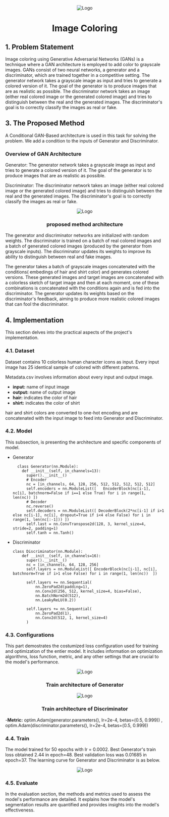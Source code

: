 

<div align="center">
    <img src="title.jpg" alt="Logo" >
<h1 align="center"> Image Coloring</h1>
</div>


## 1. Problem Statement
Image coloring using Generative Adversarial Networks (GANs) is a technique where a GAN architecture is employed to add color to grayscale images. GANs consist of two neural networks, a generator and a discriminator, which are trained together in a competitive setting. The generator network takes a grayscale image as input and tries to generate a colored version of it. The goal of the generator is to produce images that are as realistic as possible. The discriminator network takes an image (either real colored image or the generated colored image) and tries to distinguish between the real and the generated images. The discriminator's goal is to correctly classify the images as real or fake.

## 3. The Proposed Method
A Conditional GAN-Based architecture is used in this task for solving the problem. We add a condition to the inputs of Generator and Discriminator.

### Overview of GAN Architecture
  
Generator: The generator network takes a grayscale image as input and tries to generate a colored version of it. The goal of the generator is to produce images that are as realistic as possible.

Discriminator: The discriminator network takes an image (either real colored image or the generated colored image) and tries to distinguish between the real and the generated images. The discriminator's goal is to correctly classify the images as real or fake.

<div align="center">
    <img src="model.jpg" alt="Logo" >
<h3 align="center"> proposed method architecture</h3>
</div>

The generator and discriminator networks are initialized with random weights. The discriminator is trained on a batch of real colored images and a batch of generated colored images (produced by the generator from grayscale inputs). The discriminator updates its weights to improve its ability to distinguish between real and fake images. 

The generator takes a batch of grayscale images concatenated with the conditions( embedings of hair and shirt color) and generates colored versions. These generated images and target images are concatenated with a colorless sketch of target image and then at each moment, one of these combinations is concatenated with the conditions again and is fed into the discriminator. The generator updates its weights based on the discriminator's feedback, aiming to produce more realistic colored images that can fool the discriminator.


## 4. Implementation
This section delves into the practical aspects of the project's implementation.

### 4.1. Dataset
Dataset contains 10 colorless human character icons as input. Every input image has 25 identical sample of colored with different patterns. 

Metadata.csv involves information about every input and output image. 
- **input:** name of input image
- **output:** name of output image
- **hair:** indicates the color of hair
- **shirt:** indicates the color of shirt

hair and shirt colors are converted to one-hot encoding and are concatenated with the input image to feed into Generator and Discriminator.
### 4.2. Model
This subsection, is presenting the architecture and specific components of model. 

- Generator

        class Generator(nn.Module):
          def __init__(self, in_channels=13):
            super().__init__()
            # Encoder
            nc = [in_channels, 64, 128, 256, 512, 512, 512, 512, 512]
            self.encoders = nn.ModuleList([   EncoderBlock(nc[i-1], nc[i], batchnorm=False if i==1 else True) for i in range(1, len(nc)) ])
            # Decoder
            nc.reverse()
            self.decoders = nn.ModuleList([ DecoderBlock(2*nc[i-1] if i>1 else nc[i-1], nc[i], dropout=True if i<4 else False) for i in range(1, len(nc[:-1])) ])
            self.last = nn.ConvTranspose2d(128, 3, kernel_size=4, stride=2, padding=1)
            self.tanh = nn.Tanh()

- Discriminator
  
      class Discriminator(nn.Module):
          def __init__(self, in_channels=16):
            super().__init__()
            nc = [in_channels, 64, 128, 256]
            self.layers = nn.ModuleList([ EncoderBlock(nc[i-1], nc[i], batchnorm=True if i>1 else False) for i in range(1, len(nc))  ])
        
            self.layers += nn.Sequential(
                nn.ZeroPad2d(padding=1),
                nn.Conv2d(256, 512, kernel_size=4, bias=False),
                nn.BatchNorm2d(512),
                nn.LeakyReLU(0.2))
        
            self.layers += nn.Sequential(
                nn.ZeroPad2d(1),
                nn.Conv2d(512, 1, kernel_size=4)
            )

        
### 4.3. Configurations
This part demostrates the costumized loss configuration used for training and optimization of the entier model. It includes information on optimization algorithms, loss function, metric, and any other settings that are crucial to the model's performance.

<div align="center">
    <img src="Train Generator.jpg" alt="Logo" >
<h3 align="center"> Train architecture of Generator</h3>
</div>

<div align="center">
    <img src="Train Discriminator.jpg" alt="Logo" >
<h3 align="center"> Train architecture of Discriminator</h3>
</div>

-**Metric:**  optim.Adam(generator.parameters(), lr=2e-4, betas=(0.5, 0.999)) , optim.Adam(discriminator.parameters(), lr=2e-4, betas=(0.5, 0.999))


### 4.4. Train
The model trained for 50 epochs with lr = 0.0002. Best Generator's train loss obtained 2.44 in epoch=48. Best validation loss was 0.01685 in epoch=37. The learning curve for Generator and Discriminator is as below.

<div align="center">
    <img src="loss.jpg" alt="Logo" >
</div>

### 4.5. Evaluate
In the evaluation section, the methods and metrics used to assess the model's performance are detailed. It explains how the model's segmentation results are quantified and provides insights into the model's effectiveness.

